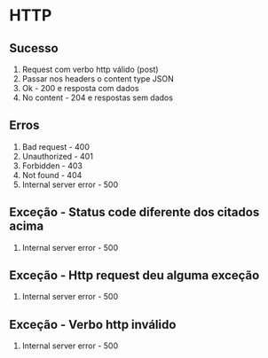 # HTTP

## Sucesso 
1.  Request com verbo http válido (post)
2. Passar nos headers o content type JSON
3. Ok - 200 e resposta com dados
4. No content - 204 e respostas sem dados

## Erros
1. Bad request - 400
2. Unauthorized - 401
3. Forbidden - 403
4. Not found - 404
5. Internal server error - 500

## Exceção - Status code diferente dos citados acima
1. Internal server error - 500


## Exceção - Http request deu alguma exceção
1. Internal server error - 500

## Exceção - Verbo http inválido
1. Internal server error - 500
